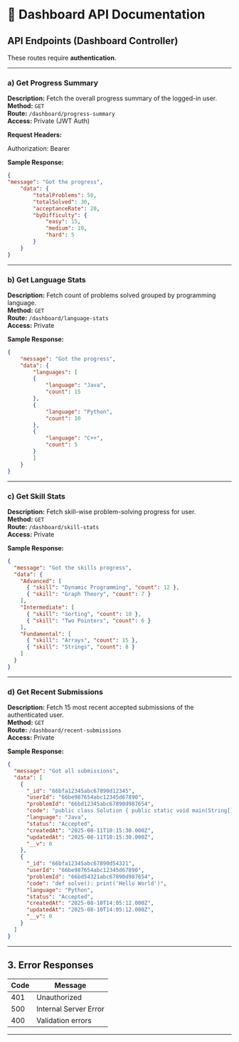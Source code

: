 # 📄 Dashboard API Documentation

## API Endpoints (Dashboard Controller)

These routes require **authentication**.

---

### a) Get Progress Summary
**Description:** Fetch the overall progress summary of the logged-in user.  
**Method:** `GET`  
**Route:** `/dashboard/progress-summary`  
**Access:** Private (JWT Auth)  

**Request Headers:**

Authorization: Bearer <token>


**Sample Response:**
```json
{
"message": "Got the progress",
    "data": {
        "totalProblems": 50,
        "totalSolved": 30,
        "acceptanceRate": 20,
        "byDifficulty": {
            "easy": 15,
            "medium": 10,
            "hard": 5
        }
    }
}
```



---

### b) Get Language Stats
**Description:** Fetch count of problems solved grouped by programming language.  
**Method:** `GET`  
**Route:** `/dashboard/language-stats`  
**Access:** Private  

**Sample Response:**
```json
{
    "message": "Got the progress",
    "data": {
        "languages": [
        {
            "language": "Java",
            "count": 15
        },
        {
            "language": "Python",
            "count": 10
        },
        {
            "language": "C++",
            "count": 5
        }
        ]
    }
}
```

---

### c) Get Skill Stats
**Description:** Fetch skill-wise problem-solving progress for user.  
**Method:** `GET`  
**Route:** `/dashboard/skill-stats`  
**Access:** Private  

**Sample Response:**
```json
{
  "message": "Got the skills progress",
  "data": {
    "Advanced": [
      { "skill": "Dynamic Programming", "count": 12 },
      { "skill": "Graph Theory", "count": 7 }
    ],
    "Intermediate": [
      { "skill": "Sorting", "count": 10 },
      { "skill": "Two Pointers", "count": 6 }
    ],
    "Fundamental": [
      { "skill": "Arrays", "count": 15 },
      { "skill": "Strings", "count": 8 }
    ]
  }
}
```

---

### d) Get Recent Submissions
**Description:** Fetch 15 most recent accepted submissions of the authenticated user.  
**Method:** `GET`  
**Route:** `/dashboard/recent-submissions`  
**Access:** Private  

**Sample Response:**
```json
{
  "message": "Got all submissions",
  "data": [
    {
      "_id": "66bfa12345abc67890d12345",
      "userId": "66be987654abc12345d67890",
      "problemId": "66bd12345abc67890d987654",
      "code": "public class Solution { public static void main(String[] args) { ... } }",
      "language": "Java",
      "status": "Accepted",
      "createdAt": "2025-08-11T10:15:30.000Z",
      "updatedAt": "2025-08-11T10:15:30.000Z",
      "__v": 0
    },
    {
      "_id": "66bfa12345abc67890d54321",
      "userId": "66be987654abc12345d67890",
      "problemId": "66bd54321abc67890d987654",
      "code": "def solve(): print('Hello World')",
      "language": "Python",
      "status": "Accepted",
      "createdAt": "2025-08-10T14:05:12.000Z",
      "updatedAt": "2025-08-10T14:05:12.000Z",
      "__v": 0
    }
  ]
}
```
---

## 3. Error Responses
| Code | Message                  |
|------|--------------------------|
| 401  | Unauthorized             |
| 500  | Internal Server Error    |
| 400  | Validation errors        |

---

